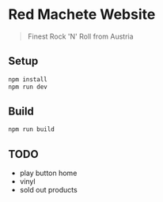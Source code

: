 # Red Machete Website

> Finest Rock 'N' Roll from Austria

## Setup

```bash
npm install
npm run dev
```

## Build

```bash
npm run build
```

## TODO

- play button home
- vinyl
- sold out products
